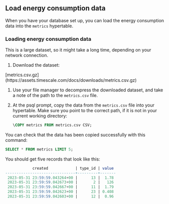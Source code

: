 ## Load energy consumption data

When you have your database set up, you can load the energy consumption data
into the `metrics` hypertable.

<Procedure>

### Loading energy consumption  data

<Highlight type="important">
This is a large dataset, so it might take a long time, depending on your network
connection.
</Highlight>

1.  Download the dataset:

   <Tag type="download">
   [metrics.csv.gz](https://assets.timescale.com/docs/downloads/metrics.csv.gz)
   </Tag>

1.  Use your file manager to decompress the downloaded dataset, and take a note
    of the path to the `metrics.csv` file.

1.  At the psql prompt, copy the data from the `metrics.csv` file into
    your hypertable. Make sure you point to the correct path, if it is not in
    your current working directory:

    ```sql
    \COPY metrics FROM metrics.csv CSV;
    ```


You can check that the data has been copied successfully with this command:

```sql
SELECT * FROM metrics LIMIT 5;
```

You should get five records that look like this:

```sql
            created            | type_id | value 
-------------------------------+---------+-------
 2023-05-31 23:59:59.043264+00 |      13 |  1.78
 2023-05-31 23:59:59.042673+00 |       2 |   126
 2023-05-31 23:59:59.042667+00 |      11 |  1.79
 2023-05-31 23:59:59.042623+00 |      23 | 0.408
 2023-05-31 23:59:59.042603+00 |      12 |  0.96
```

</Procedure>

[parallel-copy]: https://github.com/timescale/timescaledb-parallel-copy
